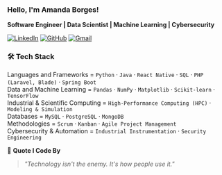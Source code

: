 ### Hello, I'm Amanda Borges!

**Software Engineer | Data Scientist | Machine Learning | Cybersecurity**

[![LinkedIn](https://img.shields.io/badge/LinkedIn-Connect-blue?style=flat&logo=linkedin)](https://linkedin.com/in/amandadecassiaborges)
[![GitHub](https://img.shields.io/badge/GitHub-Follow-black?style=flat&logo=github)](https://github.com/amandadecassiaborges)
[![Gmail](https://img.shields.io/badge/Gmail-Contact-red?style=flat&logo=gmail)](mailto:amandaborgeses@email.com)

### 🛠️ Tech Stack

Languages and Frameworks = `Python` · `Java` · `React Native` · `SQL` · `PHP (Laravel, Blade)` · `Spring Boot`  
Data and Machine Learning = `Pandas` · `NumPy` · `Matplotlib` · `Scikit-learn` · `TensorFlow`  
Industrial & Scientific Computing = `High-Performance Computing (HPC)` · `Modeling & Simulation`  
Databases = `MySQL` · `PostgreSQL` · `MongoDB`  
Methodologies = `Scrum` · `Kanban` · `Agile Project Management`  
Cybersecurity & Automation = `Industrial Instrumentation` · `Security Engineering`  

💬 **Quote I Code By**  
> *"Technology isn't the enemy. It's how people use it."*


